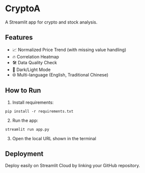 # CryptoA

A Streamlit app for crypto and stock analysis.

## Features
- 📈 Normalized Price Trend (with missing value handling)
- 🔥 Correlation Heatmap
- 🛠️ Data Quality Check
- 🌙 Dark/Light Mode
- 🌐 Multi-language (English, Traditional Chinese)

## How to Run
1. Install requirements:
```
pip install -r requirements.txt
```
2. Run the app:
```
streamlit run app.py
```
3. Open the local URL shown in the terminal

## Deployment
Deploy easily on Streamlit Cloud by linking your GitHub repository.